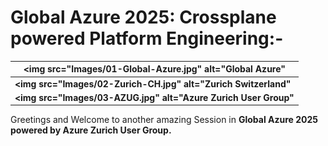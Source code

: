 # Global Azure 2025: Crossplane powered Platform Engineering:-

| <img src="Images/01-Global-Azure.jpg" alt="Global Azure" |
| --------- |
| __<img src="Images/02-Zurich-CH.jpg" alt="Zurich Switzerland"__ |
| __<img src="Images/03-AZUG.jpg" alt="Azure Zurich User Group"__ |

Greetings and Welcome to another amazing Session in __Global Azure 2025 powered by Azure Zurich User Group.__
